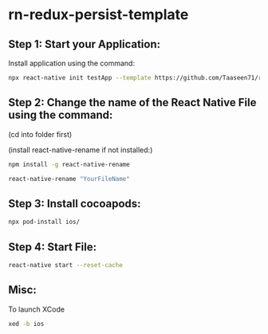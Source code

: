 # rn-redux-persist-template
## Step 1: Start your Application:

Install application using the command:
```bash
npx react-native init testApp --template https://github.com/Taaseen71/rn-redux-persist-template.git
```

## Step 2: Change the name of the React Native File using the command:

(cd into folder first)

(install react-native-rename if not installed:)
   ```bash
   npm install -g react-native-rename
   ```


```bash
react-native-rename "YourFileName"
```

## Step 3: Install cocoapods: 

```bash
npx pod-install ios/
```

## Step 4: Start File:

```bash
react-native start --reset-cache
```
## Misc: 
To launch XCode
```bash
xed -b ios
```

